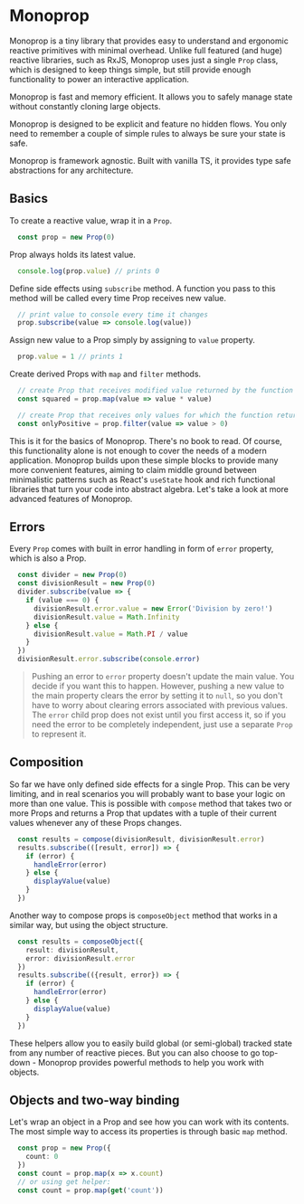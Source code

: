 # Monoprop

Monoprop is a tiny library that provides easy to understand and ergonomic reactive primitives with minimal overhead. Unlike full featured (and huge) reactive libraries, such as RxJS, Monoprop uses just a single `Prop` class, which is designed to keep things simple, but still provide enough functionality to power an interactive application.

Monoprop is fast and memory efficient. It allows you to safely manage state without constantly cloning large objects.

Monoprop is designed to be explicit and feature no hidden flows. You only need to remember a couple of simple rules to always be sure your state is safe.

Monoprop is framework agnostic. Built with vanilla TS, it provides type safe abstractions for any architecture.

## Basics

To create a reactive value, wrap it in a `Prop`.

```ts
  const prop = new Prop(0)
```

Prop always holds its latest value.

```ts
  console.log(prop.value) // prints 0
```

Define side effects using `subscribe` method. A function you pass to this method will be called every time Prop receives new value.

```ts
  // print value to console every time it changes
  prop.subscribe(value => console.log(value))
```

Assign new value to a Prop simply by assigning to `value` property.

```ts
  prop.value = 1 // prints 1
```

Create derived Props with `map` and `filter` methods.

```ts
  // create Prop that receives modified value returned by the function
  const squared = prop.map(value => value * value)

  // create Prop that receives only values for which the function returns true
  const onlyPositive = prop.filter(value => value > 0)
```

This is it for the basics of Monoprop. There's no book to read. Of course, this functionality alone is not enough to cover the needs of a modern application. Monoprop builds upon these simple blocks to provide many more convenient features, aiming to claim middle ground between minimalistic patterns such as React's `useState` hook and rich functional libraries that turn your code into abstract algebra. Let's take a look at more advanced features of Monoprop.

## Errors

Every `Prop` comes with built in error handling in form of `error` property, which is also a Prop.

```ts
  const divider = new Prop(0)
  const divisionResult = new Prop(0)
  divider.subscribe(value => {
    if (value === 0) {
      divisionResult.error.value = new Error('Division by zero!')
      divisionResult.value = Math.Infinity
    } else {
      divisionResult.value = Math.PI / value
    }
  })
  divisionResult.error.subscribe(console.error)
```
> Pushing an error to `error` property doesn't update the main value. You decide if you want this to happen. However, pushing a new value to the main property clears the error by setting it to `null`, so you don't have to worry about clearing errors associated with previous values. The `error` child prop does not exist until you first access it, so if you need the error to be completely independent, just use a separate `Prop` to represent it.

## Composition

So far we have only defined side effects for a single Prop. This can be very limiting, and in real scenarios you will probably want to base your logic on more than one value. This is possible with `compose` method that takes two or more Props and returns a Prop that updates with a tuple of their current values whenever any of these Props changes.

```ts
  const results = compose(divisionResult, divisionResult.error)
  results.subscribe(([result, error]) => {
    if (error) {
      handleError(error)
    } else {
      displayValue(value)
    }
  })
```

Another way to compose props is `composeObject` method that works in a similar way, but using the object structure.

```ts
  const results = composeObject({
    result: divisionResult,
    error: divisionResult.error
  })
  results.subscribe(({result, error}) => {
    if (error) {
      handleError(error)
    } else {
      displayValue(value)
    }
  })
```
These helpers allow you to easily build global (or semi-global) tracked state from any number of reactive pieces. But you can also choose to go top-down - Monoprop provides powerful methods to help you work with objects.

## Objects and two-way binding

Let's wrap an object in a Prop and see how you can work with its contents. The most simple way to access its properties is through basic `map` method.

```ts
  const prop = new Prop({
    count: 0
  })
  const count = prop.map(x => x.count)
  // or using get helper:
  const count = prop.map(get('count'))
```